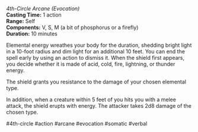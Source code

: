 *4th-Circle Arcane (Evocation)*  
**Casting Time:** 1 action  
**Range:** Self  
**Components:** V, S, M (a bit of phosphorus or a firefly)  
**Duration:** 10 minutes

Elemental energy wreathes your body for the duration, shedding bright light in a 10-foot radius and dim light for an additional 10 feet. You can end the spell early by using an action to dismiss it. When the shield first appears, you decide whether it is made of acid, cold, fire, lightning, or thunder energy.

The shield grants you resistance to the damage of your chosen elemental type.

In addition, when a creature within 5 feet of you hits you with a melee attack, the shield erupts with energy. The attacker takes 2d8 damage of the chosen type.

#4th-circle #action #arcane #evocation #somatic #verbal
